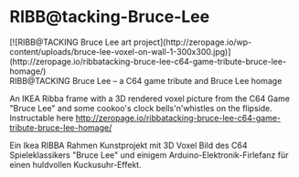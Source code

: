 # RIBB@tacking-Bruce-Lee
<div style='float:right'>[![RIBB@TACKING Bruce Lee art project](http://zeropage.io/wp-content/uploads/bruce-lee-voxel-on-wall-1-300x300.jpg)](http://zeropage.io/ribbatacking-bruce-lee-c64-game-tribute-bruce-lee-homage/)</div>
RIBB@TACKING Bruce Lee – a C64 game tribute and Bruce Lee homage

An IKEA Ribba frame with a 3D rendered voxel picture from the C64 Game "Bruce Lee" and some cookoo's clock bells'n'whistles on the flipside. Instructable here http://zeropage.io/ribbatacking-bruce-lee-c64-game-tribute-bruce-lee-homage/

Ein Ikea RIBBA Rahmen Kunstprojekt mit 3D Voxel Bild des C64 Spieleklassikers "Bruce Lee" und einigem Arduino-Elektronik-Firlefanz für einen huldvollen Kuckusuhr-Effekt.
